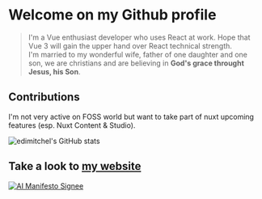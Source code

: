# Welcome on my Github profile

> I'm a Vue enthusiast developer who uses React at work. Hope that Vue 3 will gain the upper hand over React technical strength.  
> I'm married to my wonderful wife, father of one daughter and one son, we are christians and are believing in **God's grace throught Jesus, his Son**.

## Contributions

I'm not very active on FOSS world but want to take part of nuxt upcoming features (esp. Nuxt Content & Studio).

![edimitchel's GitHub stats](https://github-readme-stats.vercel.app/api/?username=edimitchel\&show_icons=true\&title_color=fff\&icon_color=79ff97\&text_color=9f9f9f\&bg_color=151515\&hide_title=true)


## Take a look to [my website](https://micheledighoffer.fr)


[![AI Manifesto Signee](https://ai-manifesto.dev/badge.svg)](https://ai-manifesto.dev)
